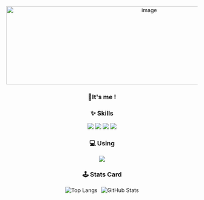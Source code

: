 <!-- 프로필 배너 -->
<p align="center">
  <img width="737" height="206" alt="image" src="https://github.com/user-attachments/assets/e381c0fa-37e2-4397-8e90-d690c97328f3" />
</p>

<!-- 소개 문구 -->
<h3 align="center">👋It's me !</h1>

<!-- Skills 섹션 -->
<h3 align="center">✨ Skills</h3>
<p align="center">
  <img src="https://img.shields.io/badge/Python-3776AB?style=for-the-badge&logo=python&logoColor=white"/>
  <img src="https://img.shields.io/badge/R-276DC3?style=for-the-badge&logo=r&logoColor=white"/>
  <img src="https://img.shields.io/badge/MySQL-005C84?style=for-the-badge&logo=mysql&logoColor=white"/>
  <img src="https://img.shields.io/badge/Neo4j-018bff?style=for-the-badge&logo=neo4j&logoColor=white"/>
</p>

<!-- Using 섹션 -->
<h3 align="center">💻 Using</h3>
<p align="center">
  <img src="https://img.shields.io/badge/mac%20os-000000?style=for-the-badge&logo=apple&logoColor=white"/>
</p>

<h3 align="center">🕹️ Stats Card</h3>

<p align="center">
  <div align="center" style="display: flex; justify-content: center; gap: 10px; flex-wrap: wrap;">
    <img src="https://github-readme-stats.vercel.app/api/top-langs/?username=yeonliyou&layout=compact&theme=aurora&hide=css,scss&cache_seconds=86400" alt="Top Langs"/>
    <img src="https://github-readme-stats.vercel.app/api?username=yeonliyou&show_icons=true&theme=aurora" alt="GitHub Stats"/>
  </div>
</p>
